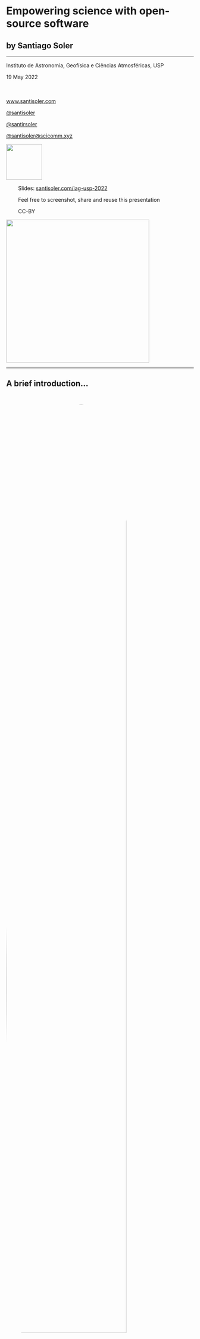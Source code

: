 <!-- .slide: class="slide-title" data-background-color="#1e1e1e" -->

<div class="title">

# Empowering science with open-source software

## by Santiago Soler

<hr>

<i class="fas fa-university"></i>
Instituto de Astronomia, Geofísica e Ciências Atmosféricas, USP

<i class="fas fa-calendar-alt"></i> 19 May 2022

<p style="margin-top: 3rem">
<a href="https://www.santisoler.com">
<i class="fas fa-globe"></i>
www.santisoler.com
</a>
</p>

<p>
<a href="https://github.com/santisoler">
<i class="fab fa-github"></i>
@santisoler
</a>
</p>

<p>
<a href="https://twitter.com/santirsoler">
<i class="fab fa-twitter"></i>
@santirsoler
</a>
</p>

<p>
<a href="https://scicomm.xyz/@santisoler">
<i class="fab fa-mastodon"></i>
@santisoler@scicomm.xyz
</a>
</p>

</div>

<div class="r-stretch">
</div>

<!-- Bottom divs -->
<div class="flex flex-row justify-space-between">


<!-- Left div -->
<div class="flex flex-row">

<img src="images/slides-qr.svg" style="width: 10vw;">

<!-- Links to slides -->
<div style="margin-left: 2rem;">
<p>
<i class="fas fa-chalkboard"></i>
Slides: <a href="https://santisoler.com/iag-usp-2022">
santisoler.com/iag-usp-2022
</a>
</p>
<p style="margin-top: 0.5em;">
<i class="fas fa-camera"></i>
Feel free to screenshot, share and reuse this presentation
</p>
<p style="margin-top: 0.5em;">
<i class="fab fa-creative-commons"></i>
<i class="fab fa-creative-commons-by"></i>
CC-BY
</p>
</div>
</div>

<!-- Compgeolab figure -->
<div class="flex flex-row align-end ">
<a href="https://www.compgeolab.org/">
<img src="images/compgeolab-banner-light.svg" style="width: 40vw;">
</a>
</div>

</div>

---

## A brief introduction...

<div class="container">

<div class="column">
<img src="images/about.jpg" style="margin-top: 5%; border-radius: 50%; width: 80%;">
</div>

<div class="col-2 v-centered">
<ul>
<li class="fragment fade-in">Physicist 👨🏼‍🔬</li>
<li class="fragment fade-in">(recently) PhD in Geophysics 💅🏼</li>
<li class="fragment fade-in">
    Python developer of <a href="https://www.fatiando.org">Fatiando a Terra</a> 🌎
</li>
<li class="fragment fade-in">Member of the <a href="https://www.compgeolab.org">Computer-Oriented Geoscience Lab</a> 🧪🖥️ </li>
</ul>
</div>

</div>

---

<!-- .slide: data-background-color="#1e1e1e" data-background-image="images/88mph.jpg" -->


<h1 style="padding-top: 5vh; ">
⏳ Time travel 🕰️
</h1>

<div class="r-stretch">
</div>

---

<!-- .slide: data-background-color="#1e1e1e" data-background-video="images/rosario-zoom-in.mp4" data-background-size="contain" -->

<div class="r-stack">
  <img class="fragment" src="images/monumento.jpg" width="39%" height="auto">
  <img class="fragment" src="images/rosario-desde-palomar.jpg" width="85%" height="auto">
  <img class="fragment" src="images/parana.jpg" width="80%" height="auto">
  <img class="fragment" src="images/kayak.jpg" width="75%" height="auto">
  <img class="fragment" src="images/irupe.jpg" width="70%" height="auto">
</div>

---

<!-- .slide: data-auto-animate -->

# Licentiate in Physics 🍎

<div class="container">

<div class="col-3">
<img src="images/fceia.jpg" style="width: 80%">
</div>

<div class="column">
<img src="images/logos/fceia.png" style="width: 100%">
<img src="images/logos/unr.png" style="width: 100%">
</div>

</div>

---

### Lots of Maths and Physics...

---

<!-- .slide: data-background-color="#1e1e1e" data-background-image="images/plasma.jpg" -->

<h3 style="padding-top: 1.8em;">
...cool experiments...
</h3>

---

<!-- .slide: data-background-color="#1e1e1e"  -->

### ...and learn how to code

<div class="container">

<div class="column">
<img src="images/fortran.png" style="width: 100%">
</div>
<div class="column">
<img src="images/neural_network_c.png" style="width: 100%">
</div>

</div>

---

### But also...

---

<!-- .slide: data-background-color="#1e1e1e"  -->

### A welcoming student environment

<img src="images/fisica-rosario.jpg" style="width: 70%">

<div class="footnote">

Source: [jornadasdefisica.wordpress.com](https://jornadasdefisica.wordpress.com/)

</div>

---

<!-- .slide: data-background-color="#1e1e1e"  -->

### Seminars organized by students

<div class="container">

<div class="col-3">

<a href="https://jornadasdefisica.wordpress.com">
<img src="images/jornadas-fisica.png" style="width: 100%">
</a>

</div>

<div class="column">
<img src="images/santi-jjff.jpg" style="width: 100%">
<img src="images/roy-jjff.jpg" style="width: 100%">
</div>

</div>

---

<!-- .slide: data-background-color="#1e1e1e"  -->

### 🖥️  Mounted our own computer lab 🪛

<img src="images/felix-2014.jpg" style="width: 65%">

---

### 🐧 Learned more about Free Software 💻

<img src="images/free-software.png" style="width: 65%">

---

<!-- .slide: data-background-color="#1e1e1e"  -->

✅ Free software as in _"free speech"_,

❌ not as in _"free beer"_

---

### 🏛️ University as a place we could shape ♻️

---

<!-- .slide: data-background-color="#2a76dd"  -->

<h1 class="fragment" style="margin-bottom: 100px;">
Explore outside the curriculum,
</h1>

<h1 class="fragment" style="margin-bottom: 100px;">
shape your environment,
</h1>

<h1 class="fragment" style="margin-bottom: 100px;">
do it in community,
</h1>

<h1 class="fragment">
...and have fun! <span style="text-shadow: 2px 2px white">🤓</span>
</h1>

---

## Fast-forward

## \>\>\>

---

<!-- .slide: data-background-color="#1e1e1e" data-background-video="images/sanjuan-zoom-in.mp4" data-background-size="contain" -->

<div class="r-stack">
  <img class="fragment" src="images/mercedario.jpg" style="width: 80%">
  <img class="fragment" src="images/arroyo-turquesa.jpg" style="width: 38%">
  <img class="fragment" src="images/agua-negra.jpg" style="width: 70%">
  <img class="fragment" src="images/rock-climbing.jpg" style="width: 39%">
  <img class="fragment" src="images/eclipse.jpg" style="width: 40%">
</div>


---

## Licentiate Thesis

<div class="container">

<div class="col-2">
<img src="images/igsv.jpg" style="width: 100%">
</div>

<div class="column v-centered align-center">
<p>
Instituto Geofísico Sismológico Volponi
</p>
<img src="images/logos/igsv.svg" style="width: 35%">
<img src="images/logos/unsj.svg" style="width: 35%">
</div>

</div>

---

### Gravity + magnetics

<img src="images/potential-fields.jpg" style="width: 70%">

---

<!-- .slide: data-background-color="#1e1e1e" data-auto-animate -->

### Expensive privative software

---

<!-- .slide: data-auto-animate data-background-color="#1e1e1e" -->

### Expensive privative software

<ul class="emojis">
<li class="fragment cross">Reproducible science</li>
<li class="fragment cross">Study the code</li>
<li class="fragment cross">Build on top</li>
</ul>

---

<!-- .slide: data-auto-animate -->

### Write my own code

---

<!-- .slide: data-auto-animate -->

### Write my own code

Fortran? <!-- .element: class="fragment" -->

C? <!-- .element: class="fragment" -->

---

<!-- .slide: data-auto-animate -->

### Write my own code

~Fortran?~

~C?~

---

<!-- .slide: data-auto-animate data-background-color="#1e1e1e" -->

![Python logo](images/logos/python.svg) <!-- .element style="width: 70%" -->

I can code faster! <!-- .element class="fragment" -->

---

<div class="large">

🤔

</div>

But... what if someone already coded something like this?

---

<!-- .slide: data-background-color="#1e1e1e" data-background-video="images/fatiando-duckduckgo.mp4" data-background-size="contain" -->

---

## Leonardo Uieda

<div class="container">

<div class="column">

![Profile picture of Leo Uieda](images/leouieda.jpg) <!-- .element style="margin-top: 5%; border-radius: 50%; width: 80%;" -->

<a href="https://github.com/leouieda">
<i class="fab fa-github"></i>
</a>
<a href="https://twitter.com/leouieda">
<i class="fab fa-twitter"></i>
</a>
<a href="https://scicomm.xyz/@leouieda">
<i class="fab fa-mastodon"></i>
</a>
@leouieda
<br>
<a href="https://www.leouieda.com">
<i class="fas fa-globe"></i>
leouieda.com
</a>

</div>
<div class="col-2 v-centered">

- BSc and MSc in Geophysics (USP)
- PhD in Geophysics (Observatório Nacional)
- Lecturer at the University of Liverpool
- OSS developer:
    - [Fatiando a Terra](https://www.fatiando.org) 🌎
    - [Generic Mapping Tools](https://www.generic-mapping-tools.org/) 🗺️
    - [PyGMT](https://www.pygmt.org/) 🗺️🐍


</div>

---

Python <!-- .element: class="fragment" -->

\+ Scientific stack <!-- .element: class="fragment" -->

\+ Fatiando <!-- .element: class="fragment" -->

<hr class="fragment" style="width: 50%">

🎉 Finished Licentiate Thesis 🎉 <!-- .element: class="fragment" -->

---

Meanwhile...

first contributions to Fatiando <!-- .element: class="fragment" -->

---

<!-- .slide: data-background-image="images/santi-first-pr.png" data-background-size="contain" data-background-color="#0d1117" -->

---

<!-- .slide: data-auto-animate data-background-color="#1e1e1e" -->

# PhD in Geophysics

---

<!-- .slide: data-auto-animate data-background-color="#1e1e1e" -->

# PhD in Geophysics

<div class="container">

<div class="column">

![Profile picture of Mario Gimenez](images/mario.jpg) <!-- .element: style="margin-top: 5%; border-radius: 50%; width: 50%;" -->

**Advisor**
<br>
Mario Gimenez

</div>

<div class="column fragment">

![Profile picture of Leo Uieda](images/leouieda.jpg) <!-- .element: style="margin-top: 5%; border-radius: 50%; width: 50%;" -->


**Coadvisor** <br> Leonardo Uieda

</div>

</div>

---

## Goal

Modelling tesseroids with variable densities

---

<!-- .slide: data-auto-animate -->

### What is a tesseroid?

---

<!-- .slide: data-auto-animate -->

### What is a tesseroid?

![Cartesian axes showing a tesseroid](images/tesseroid-definition.svg) <!-- .element: style="width: 40%" -->

---

<!-- .slide: data-auto-animate -->

### The challenge

---

<!-- .slide: data-auto-animate -->

### The challenge

$$
    V(\mathbf{p}) = G \rho
        \int\limits_{r_1}^{r_2}
        \int\limits_{\lambda_1}^{\lambda_2}
        \int\limits_{\phi_1}^{\phi_2}
        \frac{\kappa}{\left\lVert \mathbf{p} - \mathbf{q} \right\rVert}
        \text{d} r' \text{d} \lambda' \text{d} \phi',
$$

❌ No analytical solution

✅ Numerical approximation <!-- .element class="fragment" -->

---

<!-- .slide: data-auto-animate -->

### The challenge

$$
    V(\mathbf{p}) = G
        \int\limits_{r_1}^{r_2}
        \int\limits_{\lambda_1}^{\lambda_2}
        \int\limits_{\phi_1}^{\phi_2}
        \frac{
            {\color{orange} \rho(r')} \kappa
        }{
            \left\lVert \mathbf{p} - \mathbf{q} \right\rVert
        }
        \text{d} r' \text{d} \lambda' \text{d} \phi',
$$

<p>
Open problem:
<span style="color: orange">
Variable density tesseroids
</span>
</p>

---

After some work... 😓

---

### Solved it! 🎉

<div class="fragment">

**New method:** built on top of existing tesseroids in Fatiando

</div>

---

### Published it 📕

---

<!-- .slide: data-background-image="./images/soler2019.png" data-background-size="contain" -->

<div class="r-stretch">
</div>

<div class="footnote shadow" style="background-color: #fff; padding: 6px 6px; width: 20%; shadow: ">

doi: [10.1093/gji/ggz277](https://doi.org/10.1093/gji/ggz277)

</div>

---

### And also...

---

<!-- .slide: data-background-image="./images/soler2019-preprint.png" data-background-size="contain" -->

<div class="r-stretch">
</div>

<div class="footnote shadow" style="background-color: #fff; padding: 6px 6px; width: 20%; shadow: ">

doi: [10.31223/osf.io/3548g](https://doi.org/10.31223/osf.io/3548g)

</div>

---

<!-- .slide: data-background-image="./images/soler2019-repo.png" data-background-size="contain" data-background-color="#0d1117" -->

<div class="r-stretch">
</div>

<div class="footnote shadow" style="background-color: #fff; padding: 6px 6px; width: 31%; shadow: ">

<a href="https://github.com/pinga-lab/tesseroid-variable-density/">
<p>
<i class="fab fa-github"></i>
pinga-lab/tesseroid-variable-density
</p>
</a>

</div>

---

### But that wasn't enough


💡 Easier way to use the new method: 💡 <!-- .element class="fragment" -->

**include it in Fatiando 🌎** <!-- .element class="fragment" -->

---

### What was going on in Fatiando back then?

---

### Geoscientific stack

![Logos of geoscientific packages](images/ecosystem.svg) <!-- .element: style="width: 80%" -->

---

<!-- .slide: data-background-image="images/fatiando-legacy.png" data-background-size="contain" -->

# Deprecated <!-- .element: class="fragment rotated" style="color: #fff; padding: 20px; background-color: #d62728; " -->

---

<!-- .slide: data-background-image="images/fatiando-website.png" data-background-size="contain" data-background-color="#060629" -->

---

<!-- fatiando libraries -->

<!-- Describe the libraries we have today -->

---

<div class="container small">

<div class="column">

### ✨ New Fatiando ✨ <!-- .element style="font-size: 1em;" -->

Split into libraries

Better coding practices

Use modern tools

Supplement the ecosystem

</div>

<!-- Pooch -->
<div class="column fragment">

<a href="http://www.fatiando.org/pooch">
<img class="project-logo center-block" src="images/pooch-logo.svg">
</a>

Data <b>download & caching</b>

<ul class="fa-ul project-icons">
<li><i class="fa-li fab fa-github fa-fw" title="Github repository"></i>
   <a href="https://github.com/fatiando/pooch">fatiando/pooch</a>
</li>
<li><i class="fa-li fas fa-bookmark fa-fw" title="Publication"></i>
   doi: <a href="https://doi.org/10.21105/joss.01943">10.21105/joss.01943</a>
</li>
<li><i class="fa-li fa fa-check fa-fw" style="color: green" title="Project status"></i>
   Stable and ready for use
</li>
</ul>

</div>

<!-- Verde -->
<div class="column fragment">

<a href="http://www.fatiando.org/verde">
<img class="project-logo center-block" src="images/verde-logo.svg">
</a>

ML-based point data processing and <b>gridding</b>

<ul class="fa-ul project-icons">
<li><i class="fa-li fab fa-github fa-fw" title="Github repository"></i>
   <a href="https://github.com/fatiando/verde">fatiando/verde</a>
</li>
<li><i class="fa-li fas fa-bookmark fa-fw" title="Publication"></i>
   doi: <a href="https://doi.org/10.21105/joss.00957">10.21105/joss.00957</a>
</li>
<li><i class="fa-li fa fa-check fa-fw" style="color: green" title="Project status"></i>
   Stable and ready for use
</li>
</ul>

</div>
</div>

<div class="container small" style="margin-top: 4%">

<div class="column fragment">

<!-- Boule -->
<a href="http://www.fatiando.org/boule">
<img class="project-logo center-block" src="images/boule-logo.svg">
</a>

Reference <b>ellipsoids</b> for <b>normal gravity</b>

<ul class="fa-ul project-icons">
<li><i class="fa-li fab fa-github fa-fw" title="Github repository"></i>
   <a href="https://github.com/fatiando/boule">fatiando/boule</a>
</li>
<li><i class="fa-li fa fa-sync-alt fa-fw" style="color: green" title="Project status"></i>
   Ready for use but still changing
</li>
</ul>

</div>
<div class="column fragment">

<!-- Ensaio -->
<a href="http://www.fatiando.org/ensaio">
<img class="project-logo center-block" src="images/ensaio.svg">
</a>

**Practice datasets** to probe your code

<ul class="fa-ul project-icons">
<li><i class="fa-li fab fa-github fa-fw" title="Github repository"></i>
   <a href="https://github.com/fatiando/ensaio">fatiando/ensaio</a>
</li>
<li><i class="fa-li fa fa-sync-alt fa-fw" style="color: green" title="Project status"></i>
    Functional but still evolving
</li>
</ul>

</div>

<!-- Harmonica -->
<div class="column fragment">

<a href="http://www.fatiando.org/harmonica">
<img class="project-logo center-block" src="images/harmonica-logo.svg">
</a>

Processing and modeling <br> <b>gravity & magnetic</b> data

<ul class="fa-ul project-icons">
<li><i class="fa-li fab fa-github fa-fw" title="Github repository"></i>
   <a href="https://github.com/fatiando/harmonica">fatiando/harmonica</a>
</li>
<li><i class="fa-li fa fa-sync-alt fa-fw" style="color: green" title="Project status"></i>
   Ready for use but still changing
</li>
</ul>

</div>
</div>

---

<!-- .slide: data-background-color="#1e1e1e" data-auto-animate -->

### Variable density tesseroids in Harmonica

---

<!-- .slide: data-background-color="#1e1e1e" data-auto-animate -->

### Variable density tesseroids in Harmonica

<pre style="height: 90vh">
<code data-trim data-line-numbers="1-5|7-8|10-11|13-19|21-26|28-29" class="python" >
# Import some packages
from numba import njit
import boule as bl
import verde as vd
import harmonica as hm

# Get mean Earth radius from WGS84 ellipsoid using Boule
mean_radius = bl.WGS84.mean_radius

# Define a single tesseroid
tesseroid = [-70, -60, -40, -30, mean_radius - 5e3, mean_radius]

# Define a density function for the tesseroid
@njit
def density(radius):
    bottom, top = mean_radius - 5e3, mean_radius
    density_bottom, density_top = 2900, 2670
    slope = (density_top - density_bottom) / (top - bottom)
    return slope * (radius - bottom) + density_bottom

# Define computation points
coordinates  = vd.grid_coordinates(
    region=(-80, -50, -50, -20),
    spacing=5,
    extra_coords=100e3 + mean_radius
)

# Compute gravity field
gravity = hm.tesseroid_gravity(coordinates, tesseroid, density, field="g_z")

</code>
</pre>

---

## Feedback

<img src="images/feedback.svg" style="width: 80%">

---

<!-- .slide: data-background-color="#1e1e1e" -->

<div class="large">

Empower science with OSS...

...empower OSS with science <!-- .element: class="fragment" -->

</div>

---

Similar story with following research:

**Gradient boosted equivalent sources** <!-- .element: class="fragment" -->

(or how to interpolate 2 million gravity data points) <!-- .element: class="fragment" -->

---

<!-- .slide: data-background-image="images/soler2021.png" data-background-size="contain" -->

---

<!-- .slide: data-background-image="images/harmonica-gradient-boosted-eqs.png" data-background-size="contain" -->

---

## 🎉 Finished the PhD 🎉

---

### I wasn't alone

<div class="container small">

<div class="column">

<img src="images/logos/fatiando-logo.png" style="max-height: 300px; width: auto">

Fatiando <br> [fatiando.org](https://www.fatiando.org)

</div>

<div class="column">

<img src="images/logos/swung.png" style="max-height: 300px; width: auto">

Software Underground
<br> [softwareunderground.org](https://softwareunderground.org/)

</div>

<div class="column">

<img src="images/logos/compgeolab.svg" style="max-height: 300px; width: auto">

Computer-Oriented Geoscience Lab
<br> [compgeolab.org](https://www.compgeolab.org/)

</div>


</div>

<div class="container small">

<div class="column">

<img src="images/logos/geolatinas-logo-overlay.png" style="max-height: 300px; width: auto">

Geolatinas
<br> [geolatinas.weebly.com](https://geolatinas.weebly.com/)

</div>

<div class="column">

<img src="images/logos/carpentries-hex-white.svg" style="height: 300px">

The Carpentries
<br> [carpentries.org](https://carpentries.org/)

</div>

</div>

---

<!-- .slide: data-background-color="#2a76dd"  -->

<h1 class="fragment" style="margin-bottom: 100px;">

Explore outside the curriculum,

</h1>

<h1 class="fragment" style="margin-bottom: 100px;">
shape your environment,
</h1>

<h1 class="fragment" style="margin-bottom: 100px;">
do it in community,
</h1>

<h1 class="fragment">
...and have fun! <span style="text-shadow: 2px 2px white">🤓</span>
</h1>

---

<!-- .slide: data-background-image="images/demo-time.gif" data-background-color="#1e1e1e" -->

<h1 style="text-shadow: 4px 4px #1e1e1e;">
Demo Time!
</h1>

---

## Full Tutorial at Transform21


<iframe
    width="1280"
    height="720"
    src="https://www.youtube-nocookie.com/embed/0bxZcCAr6bw"
    frameborder="0"
    allow="accelerometer; autoplay; encrypted-media; gyroscope; picture-in-picture"
    allowfullscreen
></iframe>

**Video:** https://youtu.be/0bxZcCAr6bw

**Notebook:** https://github.com/fatiando/tutorials

---

<!-- .slide: data-background-gradient="linear-gradient(to bottom, #c341b2, #4161c3)" -->

# Future <!-- .element: style="color: white;" -->

---

## OSS behind scientific breakthroughs

<div class="container">

<div class="column">
<img src="images/kathy-bouman.jpg" alt="">
</div>

<div class="column">
<img src="images/black-hole.jpg" alt="">
</div>

<div class="column">
<img src="images/ingenuity.gif" alt="">
</div>

</div>


<div class="footnote">

The Event Horizon Telescope Collaboration (2019). doi: [10.3847/2041-8213/ab0ec7](https://doi.org/10.3847/2041-8213/ab0ec7)

Katherine Bouman, et al. (2016). doi: [10.1109/CVPR.2016.105](https://doi.org/10.1109/CVPR.2016.105)

Ingenuity Helicopter Rotor Blades Unlocked for Flying, JPL, NASA. Public
domain. Image ID: [PIA24549](https://images.nasa.gov/details-PIA24549)

</div>

---

## How do I envision the future?

---

<div class="container">

<div class="column flex flex-column justify-center align-center">
<img src="images/open-source.svg" style="height: 400px; width: auto;">

Open-source software

</div>

<div class="column flex flex-column justify-center align-center">
<img src="images/fair.jpg" style="height: 200px; width: auto;">

FAIR data

</div>

</div>

<div class="container" style="margin-top: 1em;">

<div class="column flex flex-column justify-center align-center">
<img src="images/open-access-logo.png" style="height: 200px; width: auto;">

Open-access papers

</div>

<div class="column flex flex-column justify-center align-center">
<img src="images/open-hardware.svg" style="height: 250px; width: auto;">

Open-hardware

</div>

</div>

---

## The problem

Poor recognition and funding

<!-- picture of xkcd? -->

![Comic of XKCD](images/xkcd.png) <!-- .element: style="width: 25%" -->

<div class="footnote">

Dependency by XKCD: https://xkcd.com/2347

</div>

---

## What can we do?

- Share your code under open-source licenses <!-- .element: class="fragment" -->
- Cite the software you use <!-- .element: class="fragment" -->
- Value OSS development in applications <!-- .element: class="fragment" -->
- Fund open-source software development <!-- .element: class="fragment" -->

---

## Learn

![The Carpentries logo](images/TheCarpentries.svg) <!-- .element style="width: 60%" -->

[www.carpentries.org](https://carpentries.org)

---

## Get involved

<div class="container small">

<div class="column">

<img src="images/logos/fatiando-logo.png" style="max-height: 300px; width: auto">

[fatiando.org/community](https://www.fatiando.org/community)

</div>

<div class="column">
<img src="images/logos/swung.png" style="max-height: 300px; width: auto">

[softwareunderground.org](https://softwareunderground.org/)
</div>

<div class="column">
<img src="images/logos/geolatinas-logo-overlay.png" style="max-height: 300px; width: auto">

[geolatinas.weebly.com/get-involved.html](https://geolatinas.weebly.com/get-involved.html)
</div>

</div>

---

## Contribute

<ul>
<li>No need to be an expert</li>
<li>Not everything is code (docs, report bugs)</li>
<li>

Find projects with [Contribute Guidelines](https://github.com/fatiando/community/blob/main/CONTRIBUTING.md)

</li>

<li>

**Best way to learn** software development

</li>
</ul>

---

<!-- .slide: data-background-gradient="linear-gradient(to bottom, #c341b2, #4161c3)" -->

# My future: <br> Postdoc <!-- .element: style="color: white;" -->

---

## Gravity and magnetics + Carbon capture

<div class="container medium">

<div class="column flex flex-column align-center justify-center">

<img src="images/logos/ubc.png" alt="UBC logo" style="width: 35%">

Geophysical Inversion Facilty <br> https://gif.eos.ubc.ca/

</div>


<div class="column flex flex-column align-center justify-center">


![Profile picture of Lindsey](images/lindsey.jpg) <!-- .element: style="width: 50%; border-radius: 50%;" -->

Lindsey Heagy

<ul class="fa-ul">

<li>
<i class="fa-li fas fa-globe fa-fw"></i>
<a href="https://lindseyjh.ca/">lindseyjh.ca</a>
</li>

<li>
<i class="fa-li fab fa-github fa-fw"></i>
<a href="https://github.com/lheagy">lheagy</a>
</li>

<li>
<i class="fa-li fab fa-twitter fa-fw"></i>
<a href="https://twitter.com/lindsey_jh">lindsey_jh</a>
</li>

</ul>

</div>

<div class="column flex flex-column align-center justify-center">


<img src="images/logos/simpeg-logo.png" alt="Simpeg logo" style="width: 100%; height: auto;">

\+ <!-- .element: style="margin: 0" -->

<img src="images/logos/fatiando-logo.png" alt="Fatiando logo" style="width: 50%; height: auto;">


</div>

</div>

---

<!-- .slide: data-background-color="#2a76dd"  -->

<h1 class="fragment" style="margin-bottom: 100px;">
Explore,
</h1>

<h1 class="fragment" style="margin-bottom: 100px;">
shape your environment,
</h1>

<h1 class="fragment" style="margin-bottom: 100px;">
do it in community,
</h1>

<h1 class="fragment">
...and have fun! 🤓
</h1>

---

<!-- .slide: data-background-color="#1e1e1e" -->

# Thank you!

---

# Contact me


<ul class="fa-ul">
<li><i class="fa-li fa fa-envelope"></i>

[santiago.r.soler@gmail.com](mailto:santiago.r.soler@gmail.com)

</li>
<li><i class="fa-li fa fa-globe-americas"></i>

[www.santisoler.com](https://www.santisoler.com)

</li>
<li><i class="fa-li fab fa-github"></i>

[@santisoler](https://github.com/santisoler)

</li>
<li><i class="fa-li fab fa-twitter"></i>

[@santirsoler](https://twitter.com/santirsoler)

</li>
<li><i class="fa-li fab fa-mastodon"></i>

[@santisoler@scicomm.xyz](https://scicomm.xyz/@santisoler)

</li>
</ul>
